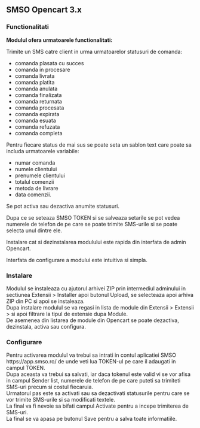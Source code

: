<h2>SMSO Opencart 3.x</h2>

<h3>Functionalitati</h3>
<strong>Modulul ofera urmatoarele functionalitati:</strong>

Trimite un SMS catre client in urma urmatoarelor statusuri de comanda:
<ul>
  <li>comanda plasata cu succes</li>
  <li>comanda in procesare</li>
  <li>comanda livrata</li>
  <li>comanda platita</li>
  <li>comanda anulata</li>
  <li>comanda finalizata</li>
  <li>comanda returnata</li>
  <li>comanda procesata</li>
  <li>comanda expirata</li>
  <li>comanda esuata</li>
  <li>comanda refuzata</li>
  <li>comanda completa</li>
</ul>

Pentru fiecare status de mai sus se poate seta un sablon text care poate sa includa urmatoarele variabile:
<ul>
  <li>numar comanda</li>
  <li>numele clientului</li>
  <li>prenumele clientului</li>
  <li>totalul comenzii</li>
  <li>metoda de livrare</li>
  <li>data comenzii.</li>
</ul>

Se pot activa sau dezactiva anumite statusuri.

Dupa ce se seteaza SMSO TOKEN si se salveaza setarile se pot vedea numerele de telefon de pe care se poate trimite SMS-urile si se poate selecta unul dintre ele.

Instalare cat si dezinstalarea modulului este rapida din interfata de admin Opencart.

Interfata de configurare a modului este intuitiva si simpla.


<h3>Instalare</h3>
Modulul se instaleaza cu ajutorul arhivei ZIP prin intermediul adminului in sectiunea Extensii > Installer apoi butonul Upload, se selecteaza apoi arhiva ZIP din PC si apoi se instaleaza.<br/>
Dupa instalare modulul se va regasi in lista de module din Extensii > Extensii > si apoi filtrare la tipul de extensie dupa Module.<br/>
De asemenea din listarea de module din Opencart se poate dezactiva, dezinstala, activa sau configura.


<h3>Configurare</h3>
Pentru activarea modulul va trebui sa intrati in contul aplicatiei SMSO https://app.smso.ro/ de unde veti lua TOKEN-ul pe care il adaugati in campul TOKEN.<br/>
Dupa aceasta va trebui sa salvati, iar daca tokenul este valid vi se vor afisa in campul Sender list, numerele de telefon de pe care puteti sa trimiteti SMS-uri precum si costul fiecaruia.<br/>
Urmatorul pas este sa activati sau sa dezactivati statusurile pentru care se vor trimite SMS-urile si sa modificati textele.<br/>
La final va fi nevoie sa bifati campul Activate pentru a incepe trimiterea de SMS-uri.<br/>
La final se va apasa pe butonul Save pentru a salva toate informatiile.
